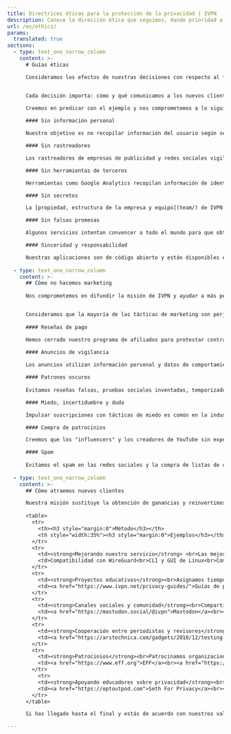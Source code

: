 ```yaml
---
title: Directrices éticas para la protección de la privacidad | IVPN
description: Conoce la dirección ética que seguimos, dando prioridad a la privacidad. Explicamos cómo abordamos la transparencia y cómo/qué comunicamos a los nuevos clientes.
url: /es/ethics/
params:
  translated: true
sections:
  - type: text_one_narrow_column
    content: >-
      # Guías éticas

      Consideramos los efectos de nuestras decisiones con respecto al funcionamiento de nuestro servicio. Seguimos una mentalidad que prioriza la privacidad que va más allá de lo básico.


      Cada decisión importa: cómo y qué comunicamos a los nuevos clientes, qué información recopilamos y qué herramientas utilizamos para mejorar nuestro servicio.

      Creemos en predicar con el ejemplo y nos comprometemos a lo siguiente:
      
      #### Sin información personal

      Nuestro objetivo es no recopilar información del usuario según se define en nuestra [política de privacidad](https://www.ivpn.net/privacy) concisa. No pedimos tu dirección de correo electrónico ni ninguna otra información personal.

      #### Sin rastreadores

      Los rastreadores de empresas de publicidad y redes sociales vigilan tus acciones y ayudan a elaborar tu perfil. No los encontrarás en ivpn.net - somos un proveedor sin rastreadores.

      #### Sin herramientas de terceros

      Herramientas como Google Analytics recopilan información de identificación personal. Utilizamos software alojado únicamente en servidores controlados por IVPN para garantizar tu privacidad.

      #### Sin secretos

      La [propiedad, estructura de la empresa y equipo](team/) de IVPN es pública, por lo tanto sabes quién es responsable de proteger tu privacidad.

      #### Sin falsas promesas

      Algunos servicios intentan convencer a todo el mundo para que obtengan una VPN y permanezcan anónimos en línea. Nosotros no anunciamos beneficios que no se puedan obtener mediante el uso de una VPN.

      #### Sinceridad y responsabilidad

      Nuestras aplicaciones son de código abierto y están disponibles en nuestra [página de GitHub] (https://github.com/ivpn). Comisionamos [auditorías](https://www.ivpn.net/blog/tags/audit/) periódicas para respaldar nuestras afirmaciones. 
      
  - type: text_one_narrow_column
    content: >-
      ## Cómo no hacemos marketing
      
      Nos comprometemos en difundir la misión de IVPN y ayudar a más personas a proteger su privacidad. Teniendo en cuenta el estado del marketing moderno, ésta es una tarea desafiante.


      Consideramos que la mayoría de las tácticas de marketing son perjudiciales y nos negamos a utilizarlas. La siguiente lista representa todas las tácticas que hemos considerado y rechazado o eliminado a lo largo de los años.
      
      #### Reseñas de pago

      Hemos cerrado nuestro programa de afiliados para protestar contra la práctica de reseñas de pago y recomendaciones engañosas por parte de las páginas web de las "mejores VPN".
      
      #### Anuncios de vigilancia

      Los anuncios utilizan información personal y datos de comportamiento para fines de direccionamiento personal y segmentación. Rechazamos Facebook, Google y todas las formas de publicidad programática.

      #### Patrones oscuros
      
      Evitamos reseñas falsas, pruebas sociales inventadas, temporizadores de cuenta regresiva, ofertas que vencen, y trucos que dificultan la cancelación de nuestro servicio.

      #### Miedo, incertidumbre y duda

      Impulsar suscripciones con tácticas de miedo es común en la industria de las VPN. No afirmaremos que todos los que no tienen una VPN estén bajo grave amenaza.

      #### Compra de patrocinios

      Creemos que los "influencers" y los creadores de YouTube sin experiencia en seguridad de la información no deberían respaldar servicios de VPN a cambio de un pago.

      #### Spam
    
      Evitamos el spam en las redes sociales y la compra de listas de correo electrónico de clientes potenciales, dos tácticas de marketing utilizadas con frecuencia por los proveedores de VPN.
      
  - type: text_one_narrow_column
    content: >-
      ## Cómo atraemos nuevos clientes

      Nuestra misión sustituye la obtención de ganancias y reinvertimos la mayor parte de nuestros ingresos en mejorar nuestro servicio y en proyectos educativos. Sin embargo, IVPN es un negocio y trabajamos para atraer nuevos clientes, teniendo en cuenta nuestros valores y compromisos.
      
      <table>
        <tr>
          <th><h3 style="margin:0">Método</h3></th>
          <th style="width:35%"><h3 style="margin:0">Ejemplos</h3></th> 
        </tr>
        <tr>
          <td><strong>Mejorando nuestro servicio</strong> <br>Las mejoras constantes en nuestro servicio hacen que nuestros clientes nos recomienden a otros.</td>
          <td>Compatibilidad con WireGuard<br>CLI y GUI de Linux<br>Compatibilidad con IPv6</td> 
        </tr>
        <tr>
          <td><strong>Proyectos educativos</strong><br>Asignamos tiempo y recursos a proyectos que difunden información sobre privacidad y VPN de confianza.</td>
          <td><a href="https://www.ivpn.net/privacy-guides/">Guías de privacidad</a><br><a href="https://www.ivpn.net/blog/categories/industry-insights/">Blogs educativos</a><br><a href="https://www.doineedavpn.com">Do I need a VPN?</a><br><a href="https://theprivacyissue.com">The Privacy Issue</a></td> 
        </tr>
        <tr>
          <td><strong>Canales sociales y comunidad</strong><br>Compartimos información sobre nuestro progreso en comunidades de IVPN.</td>
          <td><a href="https://mastodon.social/@ivpn">Mastodon</a><br><a href="https://www.reddit.com/r/ivpn">Reddit</a><br><a href="https://twitter.com/ivpnnet">Twitter</a></td> 
        </tr>
        <tr>
          <td><strong>Cooperación entre periodistas y revisores</strong><br>Compartimos actualizaciones de nuestro progreso y cuentas demo con periodistas y revisores éticos de VPN. No se ofrece ninguna compensación.</td>
          <td><a href="https://arstechnica.com/gadgets/2018/12/testing-wireguard-with-an-early-adopter-vpn-service/">Ars Technica</a><br><a href="https://themarkup.org/the-breakdown/2021/08/12/how-private-is-my-vpn">The Markup</a><br>Techlore<br>Privacy Guides</td> 
        </tr>
        <tr>
          <td><strong>Patrocinios</strong><br>Patrocinamos organizaciones sin ánimo de lucro y proyectos de desarrollo que se centran en la privacidad.</td>
          <td><a href="https://www.eff.org">EFF</a><br><a href="https://www.torproject.org">Tor Project</a><br><a href="https://www.wireguard.com">WireGuard</a></td> 
        </tr>
          <tr>
          <td><strong>Apoyando educadores sobre privacidad</strong><br>Apoyamos financieramente a los creadores de contenido ético, que poseen la experiencia necesaria para evaluar y respaldar las VPN.</td>
          <td><a href="https://optoutpod.com">Seth For Privacy</a><br><a href="https://www.thenewoil.org">The New Oil</a><br><a href="https://www.monerotalk.live">Monero Talk</a></td> 
        </tr>
      </table>

      Si has llegado hasta el final y estás de acuerdo con nuestros valores, considera compartir esta página. Esto podría ayudarnos a mantenernos dentro de los límites definidos y demostrar que es posible hacer crecer un negocio sin recurrir a herramientas poco éticas.

---
```

